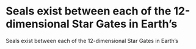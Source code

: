 # Seals exist between each of the 12-dimensional Star Gates in Earth’s

Seals exist between each of the 12-dimensional Star Gates in Earth’s